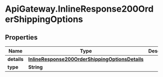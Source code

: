# ApiGateway.InlineResponse200OrderShippingOptions

## Properties

Name | Type | Description | Notes
------------ | ------------- | ------------- | -------------
**details** | [**InlineResponse200OrderShippingOptionsDetails**](InlineResponse200OrderShippingOptionsDetails.md) |  | 
**type** | **String** |  | 


